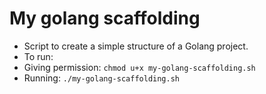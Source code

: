 # My golang scaffolding

- Script to create a simple structure of a Golang project.
- To run:
- Giving permission: ```chmod u+x my-golang-scaffolding.sh```
- Running: ```./my-golang-scaffolding.sh```
